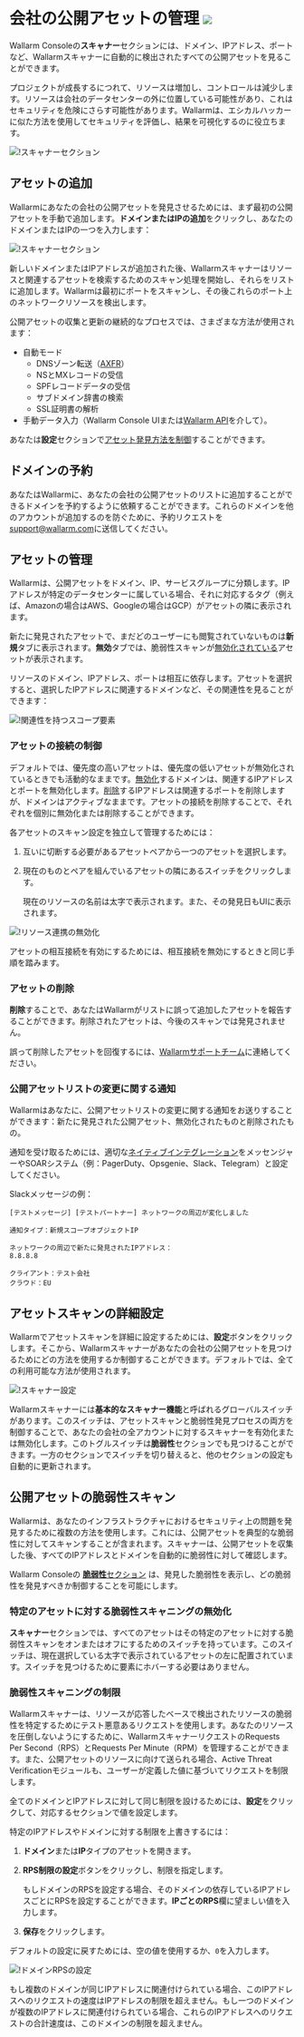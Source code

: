 # 会社の公開アセットの管理 <a href="../../about-wallarm/subscription-plans/#subscription-plans"><img src="../../images/api-security-tag.svg" style="border: none;"></a>

Wallarm Consoleの**スキャナー**セクションには、ドメイン、IPアドレス、ポートなど、Wallarmスキャナーに自動的に検出されたすべての公開アセットを見ることができます。

プロジェクトが成長するにつれて、リソースは増加し、コントロールは減少します。リソースは会社のデータセンターの外に位置している可能性があり、これはセキュリティを危険にさらす可能性があります。Wallarmは、エシカルハッカーに似た方法を使用してセキュリティを評価し、結果を可視化するのに役立ちます。

![!スキャナーセクション](../images/user-guides/scanner/check-scope.png)

## アセットの追加

Wallarmにあなたの会社の公開アセットを発見させるためには、まず最初の公開アセットを手動で追加します。**ドメインまたはIPの追加**をクリックし、あなたのドメインまたはIPの一つを入力します：

![!スキャナーセクション](../images/user-guides/scanner/add-asset-manually.png)

新しいドメインまたはIPアドレスが追加された後、Wallarmスキャナーはリソースと関連するアセットを検索するためのスキャン処理を開始し、それらをリストに追加します。Wallarmは最初にポートをスキャンし、その後これらのポート上のネットワークリソースを検出します。

公開アセットの収集と更新の継続的なプロセスでは、さまざまな方法が使用されます：

* 自動モード
    * DNSゾーン転送（[AXFR](https://tools.ietf.org/html/rfc5936)）
    * NSとMXレコードの受信
    * SPFレコードデータの受信
    * サブドメイン辞書の検索
    * SSL証明書の解析
* 手動データ入力（Wallarm Console UIまたは[Wallarm API](../api/overview.ja.md)を介して）。

あなたは**設定**セクションで[アセット発見方法を制御](#fine-tuning-asset-scanning)することができます。

## ドメインの予約

あなたはWallarmに、あなたの会社の公開アセットのリストに追加することができるドメインを予約するように依頼することができます。これらのドメインを他のアカウントが追加するのを防ぐために、予約リクエストを[support@wallarm.com](mailto:support@wallarm.com)に送信してください。

## アセットの管理

Wallarmは、公開アセットをドメイン、IP、サービスグループに分類します。IPアドレスが特定のデータセンターに属している場合、それに対応するタグ（例えば、Amazonの場合はAWS、Googleの場合はGCP）がアセットの隣に表示されます。

新たに発見されたアセットで、まだどのユーザーにも閲覧されていないものは**新規**タブに表示されます。**無効**タブでは、脆弱性スキャンが[無効化されている](#disabling-vulnerability-scanning-for-certain-assets)アセットが表示されます。

リソースのドメイン、IPアドレス、ポートは相互に依存します。アセットを選択すると、選択したIPアドレスに関連するドメインなど、その関連性を見ることができます：

![!関連性を持つスコープ要素](../images/user-guides/scanner/asset-with-associations.png)

### アセットの接続の制御

デフォルトでは、優先度の高いアセットは、優先度の低いアセットが無効化されているときでも活動的なままです。[無効化](#disabling-vulnerability-scanning-for-certain-assets)するドメインは、関連するIPアドレスとポートを無効化します。[削除](#deleting-assets)するIPアドレスは関連するポートを削除しますが、ドメインはアクティブなままです。アセットの接続を削除することで、それぞれを個別に無効化または削除することができます。

各アセットのスキャン設定を独立して管理するためには：

1. 互いに切断する必要があるアセットペアから一つのアセットを選択します。
1. 現在のものとペアを組んでいるアセットの隣にあるスイッチをクリックします。

    現在のリソースの名前は太字で表示されます。また、その発見日もUIに表示されます。

![!リソース連携の無効化](../images/user-guides/scanner/disable-association.png)

アセットの相互接続を有効にするためには、相互接続を無効にするときと同じ手順を踏みます。

### アセットの削除

**削除**することで、あなたはWallarmがリストに誤って追加したアセットを報告することができます。削除されたアセットは、今後のスキャンでは発見されません。

誤って削除したアセットを回復するには、[Wallarmサポートチーム](mailto:support@wallarm.com)に連絡してください。

### 公開アセットリストの変更に関する通知

Wallarmはあなたに、公開アセットリストの変更に関する通知をお送りすることができます：新たに発見された公開アセット、無効化されたものと削除されたもの。

通知を受け取るためには、適切な[ネイティブインテグレーション](settings/integrations/integrations-intro.ja.md)をメッセンジャーやSOARシステム（例：PagerDuty、Opsgenie、Slack、Telegram）と設定してください。

Slackメッセージの例：

```
[テストメッセージ] [テストパートナー] ネットワークの周辺が変化しました

通知タイプ：新規スコープオブジェクトIP

ネットワークの周辺で新たに発見されたIPアドレス：
8.8.8.8

クライアント：テスト会社
クラウド：EU
```

## アセットスキャンの詳細設定

Wallarmでアセットスキャンを詳細に設定するためには、**設定**ボタンをクリックします。そこから、Wallarmスキャナーがあなたの会社の公開アセットを見つけるためにどの方法を使用するか制御することができます。デフォルトでは、全ての利用可能な方法が使用されます。

![!スキャナー設定](../images/user-guides/vulnerabilities/scanner-configuration-options.png)

Wallarmスキャナーには**基本的なスキャナー機能**と呼ばれるグローバルスイッチがあります。このスイッチは、アセットスキャンと脆弱性発見プロセスの両方を制御することで、あなたの会社の全アカウントに対するスキャナーを有効化または無効化します。このトグルスイッチは**脆弱性**セクションでも見つけることができます。一方のセクションでスイッチを切り替えると、他のセクションの設定も自動的に更新されます。

## 公開アセットの脆弱性スキャン

Wallarmは、あなたのインフラストラクチャにおけるセキュリティ上の問題を発見するために複数の方法を使用します。これには、公開アセットを典型的な脆弱性に対してスキャンすることが含まれます。スキャナーは、公開アセットを収集した後、すべてのIPアドレスとドメインを自動的に脆弱性に対して確認します。

Wallarm Consoleの [**脆弱性**セクション](vulnerabilities.ja.md) は、発見した脆弱性を表示し、どの脆弱性を発見すべきか制御することを可能にします。

### 特定のアセットに対する脆弱性スキャニングの無効化

**スキャナー**セクションでは、すべてのアセットはその特定のアセットに対する脆弱性スキャンをオンまたはオフにするためのスイッチを持っています。このスイッチは、現在選択している太字で表示されているアセットの左に配置されています。スイッチを見つけるために要素にホバーする必要はありません。

### 脆弱性スキャニングの制限

Wallarmスキャナーは、リソースが応答したベースで検出されたリソースの脆弱性を特定するためにテスト悪意あるリクエストを使用します。あなたのリソースを圧倒しないようにするために、WallarmスキャナーリクエストのRequests Per Second（RPS）とRequests Per Minute（RPM）を管理することができます。また、公開アセットのリソースに向けて送られる場合、Active Threat Verificationモジュールも、ユーザーが定義した値に基づいてリクエストを制限します。

全てのドメインとIPアドレスに対して同じ制限を設けるためには、**設定**をクリックして、対応するセクションで値を設定します。

特定のIPアドレスやドメインに対する制限を上書きするには：

1. **ドメイン**または**IP**タイプのアセットを開きます。
1. **RPS制限の設定**ボタンをクリックし、制限を指定します。

    もしドメインのRPSを設定する場合、そのドメインの依存しているIPアドレスごとにRPSを設定することができます。**IPごとのRPS**欄に望ましい値を入力します。
1. **保存**をクリックします。

デフォルトの設定に戻すためには、空の値を使用するか、`0`を入力します。

![!ドメインRPSの設定](../images/user-guides/scanner/set-rps-for-domain.png)

もし複数のドメインが同じIPアドレスに関連付けられている場合、このIPアドレスへのリクエストの速度はIPアドレスの制限を超えません。もし一つのドメインが複数のIPアドレスに関連付けられている場合、これらのIPアドレスへのリクエストの合計速度は、このドメインの制限を超えません。